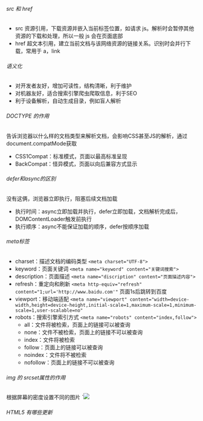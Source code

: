 ###### src 和 href
- src 资源引用，下载资源并嵌入当前标签位置，如请求 js。解析时会暂停其他资源的下载和处理，所以一般 js 会在页面底部
- href 超文本引用，建立当前文档与该网络资源的链接关系。识别时会并行下载，常用于 a，link

###### 语义化
- 对开发者友好，增加可读性，结构清晰，利于维护
- 对机器友好，适合搜索引擎爬虫爬取信息，利于SEO
- 利于设备解析，自动生成目录，例如盲人解析

###### DOCTYPE 的作用
告诉浏览器以什么样的文档类型来解析文档，会影响CSS甚至JS的解析，通过document.compatMode获取
- CSS1Compat：标准模式，页面以最高标准呈现
- BackCompat：怪异模式，页面以向后兼容方式显示

###### defer和async的区别
没有这俩，浏览器立即执行，阻塞后续文档加载
- 执行时间：async立即加载并执行，defer立即加载，文档解析完成后，DOMContentLoader触发前执行
- 执行顺序：async不能保证加载的顺序，defer按顺序加载

###### meta标签
- charset：描述文档的编码类型 `<meta charset="UTF-8">`
- keyword：页面关键词 `<meta name="keyword" content="关键词搜索">`
- description：页面描述 `<meta name="discription" content="页面描述内容">`
- refresh：重定向和刷新
`<meta http-equiv="refresh" content="1;url='http://www.baidu.com'"`  页面1s后跳转到百度
- viewport：移动端适配
`<meta name="viewport" content="width=device-width,height=device-height,initial-scale=1,maximum-scale=1,minimum-scale=1,user-scalable=no"`
- robots：搜索引擎索引方式 `<meta name="robots" content="index,follow">`
	- all：文件将被检索，页面上的链接可以被查询
	- none：文件不被检索，页面上的链接不可以被查询
	- index：文件将被检索
	- follow：页面上的链接可以被查询
	- noindex：文件将不被检索
	- nofollow：页面上的链接不可以被查询



###### img 的 srcset属性的作用
根据屏幕的密度设置不同的图片
`<img src="image-128.png" srcset="image-128.png 128w, image-256.png 256w, image-512.png 512w" sizes="(max-width: 360px) 340px, 128px" />
###### HTML5 有哪些更新
